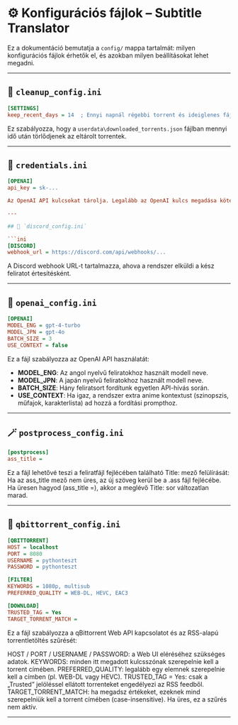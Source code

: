 # ⚙️ Konfigurációs fájlok – Subtitle Translator

Ez a dokumentáció bemutatja a `config/` mappa tartalmát: milyen konfigurációs fájlok érhetők el, és azokban milyen beállításokat lehet megadni.

---

## 🧹 `cleanup_config.ini`

```ini
[SETTINGS]
keep_recent_days = 14  ; Ennyi napnál régebbi torrent és ideiglenes fájl törlődik
```

Ez szabályozza, hogy a  `userdata\downloaded_torrents.json` fájlban mennyi idő után törlődjenek az eltárolt torrentek.

---

## 🔐 `credentials.ini`

```ini
[OPENAI]
api_key = sk-...

Az OpenAI API kulcsokat tárolja. Legalább az OpenAI kulcs megadása kötelező.

---

## 📣 `discord_config.ini`

```ini
[DISCORD]
webhook_url = https://discord.com/api/webhooks/...
```

A Discord webhook URL-t tartalmazza, ahova a rendszer elküldi a kész feliratot értesítésként.

---

## 🧠 `openai_config.ini`

```ini
[OPENAI]
MODEL_ENG = gpt-4-turbo
MODEL_JPN = gpt-4o
BATCH_SIZE = 3
USE_CONTEXT = false
```

Ez a fájl szabályozza az OpenAI API használatát:

- **MODEL_ENG**: Az angol nyelvű feliratokhoz használt modell neve.
- **MODEL_JPN**: A japán nyelvű feliratokhoz használt modell neve.
- **BATCH_SIZE**: Hány feliratsort fordítunk egyetlen API-hívás során.
- **USE_CONTEXT**: Ha igaz, a rendszer extra anime kontextust (szinopszis, műfajok, karakterlista) ad hozzá a fordítási prompthoz.

---

## 🪄 `postprocess_config.ini`

```ini
[postprocess]
ass_title = 
```
Ez a fájl lehetővé teszi a feliratfájl fejlécében található Title: mező felülírását:
Ha az ass_title mező nem üres, az új szöveg kerül be a .ass fájl fejlécébe.
Ha üresen hagyod (ass_title =), akkor a meglévő Title: sor változatlan marad.

---

## 🔽 `qbittorrent_config.ini`

```ini
[QBITTORRENT]
HOST = localhost
PORT = 8080
USERNAME = pythonteszt
PASSWORD = pythonteszt

[FILTER]
KEYWORDS = 1080p, multisub
PREFERRED_QUALITY = WEB-DL, HEVC, EAC3

[DOWNLOAD]
TRUSTED_TAG = Yes
TARGET_TORRENT_MATCH =
```

Ez a fájl szabályozza a qBittorrent Web API kapcsolatot és az RSS-alapú torrentletöltés szűrését:

HOST / PORT / USERNAME / PASSWORD: a Web UI eléréséhez szükséges adatok.
KEYWORDS: minden itt megadott kulcsszónak szerepelnie kell a torrent címében.
PREFERRED_QUALITY: legalább egy elemnek szerepelnie kell a címben (pl. WEB-DL vagy HEVC).
TRUSTED_TAG = Yes: csak a „Trusted” jelöléssel ellátott torrenteket engedélyezi az RSS feedből.
TARGET_TORRENT_MATCH: ha megadsz értékeket, ezeknek mind szerepelniük kell a torrent címében (case-insensitive). Ha üres, ez a szűrés nem aktív.

---

